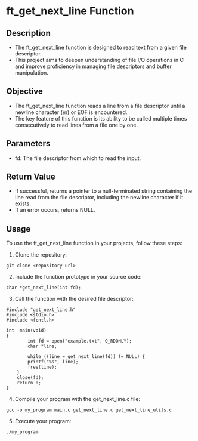 # ft_get_next_line Function
## Description
- The ft_get_next_line function is designed to read text from a given file descriptor. 
- This project aims to deepen understanding of file I/O operations in C and improve proficiency in managing file descriptors and buffer manipulation.

## Objective
- The ft_get_next_line function reads a line from a file descriptor until a newline character (\n) or EOF is encountered.
- The key feature of this function is its ability to be called multiple times consecutively to read lines from a file one by one.

## Parameters
- fd: The file descriptor from which to read the input.

## Return Value
- If successful, returns a pointer to a null-terminated string containing the line read from the file descriptor, including the newline character if it exists.
- If an error occurs, returns NULL.

## Usage
To use the ft_get_next_line function in your projects, follow these steps:

1. Clone the repository:
```
git clone <repository-url>
```
2. Include the function prototype in your source code:
```
char *get_next_line(int fd);
```
3. Call the function with the desired file descriptor:
```
#include "get_next_line.h"
#include <stdio.h>
#include <fcntl.h>

int  main(void)
{
        int fd = open("example.txt", O_RDONLY);
        char *line;

        while ((line = get_next_line(fd)) != NULL) {
        printf("%s", line);
        free(line);
    }
    close(fd);
    return 0;
}
```
4. Compile your program with the get_next_line.c file:
```
gcc -o my_program main.c get_next_line.c get_next_line_utils.c 
```
5. Execute your program:
```
./my_program
```
